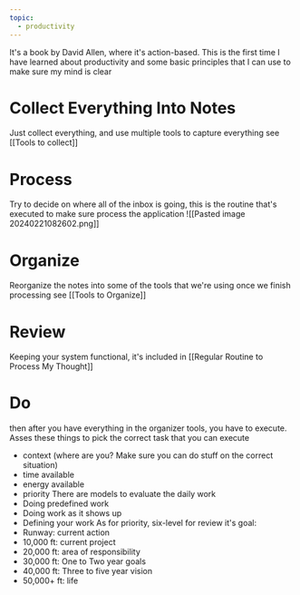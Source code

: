 ```yaml
---
topic:
  - productivity
---
```

It's a book by David Allen, where it's action-based. This is the first time I have learned about productivity and some basic principles that I can use to make sure my mind is clear
# Collect Everything Into Notes
Just collect everything, and use multiple tools to capture everything see [[Tools to collect]]
# Process
Try to decide on where all of the inbox is going, this is the routine that's executed to make sure process the application
![[Pasted image 20240221082602.png]]
# Organize
Reorganize the notes into some of the tools that we're using once we finish processing see [[Tools to Organize]]
# Review
Keeping your system functional, it's included in [[Regular Routine to Process My Thought]]
# Do
then after you have everything in the organizer tools, you have to execute. Asses these things to pick the correct task that you can execute
- context (where are you? Make sure you can do stuff on the correct situation)
- time available
- energy available
- priority
There are models to evaluate the daily work
- Doing predefined work
- Doing work as it shows up
- Defining your work
As for priority, six-level for review it's goal:
- Runway: current action
- 10,000 ft: current project
- 20,000 ft: area of responsibility
- 30,000 ft: One to Two year goals
- 40,000 ft: Three to five year vision
- 50,000+ ft: life